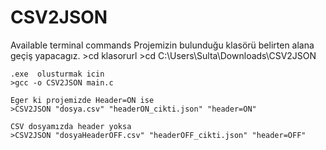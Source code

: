 # CSV2JSON

Available terminal commands
    Projemizin bulunduğu  klasörü belirten alana geçiş yapacagız.
    >cd klasorurl
    >cd C:\Users\Sulta\Downloads\CSV2JSON

    .exe  olusturmak icin 
    >gcc -o CSV2JSON main.c
    
    Eger ki projemizde Header=ON ise 
    >CSV2JSON "dosya.csv" "headerON_cikti.json" "header=ON"
    
    CSV dosyamızda header yoksa 
    >CSV2JSON "dosyaHeaderOFF.csv" "headerOFF_cikti.json" "header=OFF"
